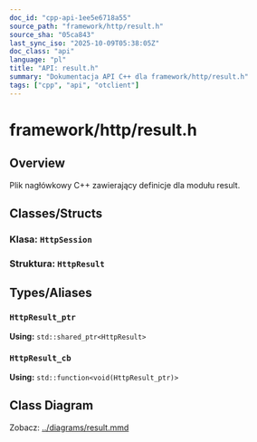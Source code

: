 ```yaml
---
doc_id: "cpp-api-1ee5e6718a55"
source_path: "framework/http/result.h"
source_sha: "05ca843"
last_sync_iso: "2025-10-09T05:38:05Z"
doc_class: "api"
language: "pl"
title: "API: result.h"
summary: "Dokumentacja API C++ dla framework/http/result.h"
tags: ["cpp", "api", "otclient"]
---
```


# framework/http/result.h

## Overview

Plik nagłówkowy C++ zawierający definicje dla modułu result.

## Classes/Structs

### Klasa: `HttpSession`

### Struktura: `HttpResult`

## Types/Aliases

### `HttpResult_ptr`

**Using:** `std::shared_ptr<HttpResult>`

### `HttpResult_cb`

**Using:** `std::function<void(HttpResult_ptr)>`

## Class Diagram

Zobacz: [../diagrams/result.mmd](../diagrams/result.mmd)
